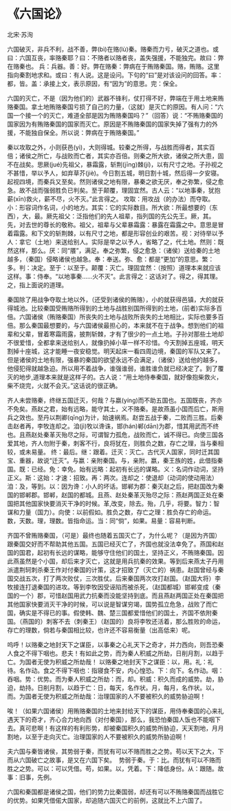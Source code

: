 # 《六国论》

<span class="r">北宋·苏洵

<link href="../../css/style.css" rel="stylesheet" type="text/css" />

<div class="p">

六国破灭，非兵不利，战不善，弊(bì)在赂(lù)秦。赂秦而力亏，破灭之道也。或曰：六国互丧，率赂秦耶？曰：不赂者以赂者丧，盖失强援，不能独完。故曰：弊在赂秦也。
<span class="comment">
兵：兵器。善：好。弊在赂秦：弊病在于贿赂秦国。赂，贿赂。这里指向秦割地求和。或曰：有人说。这是设问。下句的“曰”是对该设问的回答。率：都，皆。盖：承接上文，表示原因，有“因为”的意思。完：保全。
</span>

<div class="translation">

六国的灭亡，不是（因为他们的）武器不锋利，仗打得不好，弊端在于用土地来贿赂秦国。拿土地贿赂秦国亏损了自己的力量，（这就）是灭亡的原因。有人问：“六国一个接一个的灭亡，难道全部是因为贿赂秦国吗？”（回答）说：“不贿赂秦国的国家因为有贿赂秦国的国家而灭亡。原因是不贿赂秦国的国家失掉了强有力的外援，不能独自保全。所以说：弊病在于贿赂秦国。”

</div>

秦以攻取之外，小则获邑(yì)，大则得城。较秦之所得，与战胜而得者，其实百倍；诸侯之所亡，与战败而亡者，其实亦百倍。则秦之所大欲，诸侯之所大患，固不在战矣。思厥(jué)先祖父，暴霜露，斩荆(jīng)棘(jí)，以有尺寸之地。子孙视之不甚惜，举以予人，如弃草芥(jiè)。今日割五城，明日割十城，然后得一夕安寝。起视四境，而秦兵又至矣。然则诸侯之地有限，暴秦之欲无厌，奉之弥繁，侵之愈急。故不战而强弱胜负已判矣。至于颠覆，理固宜然。古人云：“以地事秦，犹抱薪(xīn)救火，薪不尽，火不灭。”此言得之。
<span class="comment">
攻取：用攻战（的办法）而夺取。小：形容词作名词，小的地方。其实：它的实际数目。所大欲：所最想要的（东西），大，最。厥先祖父：泛指他们的先人祖辈，指列国的先公先王。厥，其。先，对去世的尊长的敬称。祖父，祖辈与父辈暴霜露：暴露在霜露之中。意思是冒着霜露。和下文的斩荆棘，以有尺寸之地，都是形容创业的艰苦。视：对待举以予人：拿它（土地）来送给别人。实际是举之以予人，省略了之，代土地。然则：既然这样，那么。厌：同“餍”，满足。奉之弥繁，侵之愈急：（诸侯）送给秦的土地越多，（秦国）侵略诸侯也越急。奉：奉送。弥、愈：都是“更加”的意思。繁：多。判：决定。至于：以至于。颠覆：灭亡。理固宜然：（按照）道理本来就应该这样。事：侍奉。“以地事秦……火不灭”。此言得之：这话对了。得之，得其理。之，指上面说的道理。
</span>

<div class="translation">

秦国除了用战争夺取土地以外，（还受到诸侯的贿赂），小的就获得邑镇，大的就获得城池。比较秦国受贿赂所得到的土地与战胜别国所得到的土地，(前者)实际多百倍。六国诸侯（贿赂秦国）所丧失的土地与战败所丧失的土地相比，实际也要多百倍。那么秦国最想要的，与六国诸侯最担心的，本来就不在于战争。想到他们的祖辈和父辈，冒着寒霜雨露，披荆斩棘，才有了很少的一点土地。子孙对那些土地却不很爱惜，全都拿来送给别人，就像扔掉小草一样不珍惜。今天割掉五座城，明天割掉十座城，这才能睡一夜安稳觉。明天起床一看四周边境，秦国的军队又来了。但是诸侯的土地有限，强暴的秦国的欲望永远不会满足，（诸侯）送给他的越多，他侵犯得就越急迫。所以用不着战争，谁强谁弱，谁胜谁负就已经决定了。到了覆灭的地步,道理本来就是这样子的。古人说：“用土地侍奉秦国，就好像抱柴救火，柴不烧完，火就不会灭。”这话说的很正确。

</div>

齐人未尝赂秦，终继五国迁灭，何哉？与嬴(yíng)而不助五国也。五国既丧，齐亦不免矣。燕赵之君，始有远略，能守其土，义不赂秦。是故燕虽小国而后亡，斯用兵之效也。至丹以荆卿(qīng)为计，始速祸焉。赵尝五战于秦，二败而三胜。后秦击赵者再，李牧连却之。洎(jì)牧以谗诛，邯(hán)郸(dān)为郡，惜其用武而不终也。且燕赵处秦革灭殆尽之际，可谓智力孤危，战败而亡，诚不得已。向使三国各爱其地，齐人勿附于秦，刺客不行，良将犹在，则胜负之数，存亡之理，当与秦相较，或未易量。
<span class="comment">
终：最后。继：跟着。迁灭：灭亡。古代灭人国家，同时迁其国宝、重器，故说“迁灭”。与嬴：亲附秦国。与，亲附。嬴，秦王族的姓，此借指秦国。既：已经。免：幸免。始有远略：起初有长远的谋略。义：名词作动词，坚持正义。斯：这始：才速：招致。再：两次。连却之：使退却（动词的使动用法）洎：及，等到。以：因为谗：小人的坏话。邯郸为郡：秦灭赵之后，把赵国改为秦国的邯郸郡。邯郸，赵国的都城。且燕、赵处秦革灭殆尽之际：燕赵两国正处在秦国把其他国家快要消灭干净的时候。革,改变，除去。殆，几乎，将要。智力：智谋和力量（国力）。向使：以前假如。胜负之数，存亡之理：胜负存亡的命运。数，天数。理，理数。皆指命运。当：同“倘”，如果。易量：容易判断。
</span>

<div class="translation">

齐国不曾贿赂秦国，（可是）最终也随着五国灭亡了，为什么呢？（是因为齐国）跟秦国交好而不帮助其他五国。五国已经灭亡了，齐国也就没法幸免了。燕国和赵国的国君，起初有长远的谋略，能够守住他们的国土，坚持正义，不贿赂秦国。因此燕虽然是个小国，却后来才灭亡，这就是用兵抗秦的效果。等到后来燕太子丹用派遣荆轲刺杀秦王作对付秦国的计策，这才招致了（灭亡的）祸患。赵国曾经与秦国交战五次，打了两次败仗，三次胜仗。后来秦国两次攻打赵国。（赵国大将）李牧接连打退秦国的进攻。等到李牧因受诬陷而被杀死，（赵国都城）邯郸变成（秦国的一个）郡，可惜赵国用武力抗秦而没能坚持到底。而且燕赵两国正处在秦国把其他国家快要消灭干净的时候，可以说是智谋穷竭，国势孤立危急，战败了而亡国，确实是不得已的事。假使韩、魏、楚三国都爱惜他们的国土，齐国不依附秦国。（燕国的）刺客不去（刺秦王）（赵国的）良将李牧还活着，那么胜败的命运，存亡的理数，倘若与秦国相比较，也许还不容易衡量（出高低来）呢。

</div>

呜呼！以赂秦之地封天下之谋臣，以事秦之心礼天下之奇才，并力西向，则吾恐秦人食之不得下咽也。悲夫！有如此之势，而为秦人积威之所劫，日削月割，以趋于亡。为国者无使为积威之所劫哉！
<span class="comment">
以赂秦之地封天下之谋臣：以，用。礼：礼待。名作动。食之不得下咽也：指寝食不安，内心惶恐。下：向下。名作动。咽：吞咽。势：优势。而为秦人积威之所劫：而，却。积威：积久而成的威势。劫，胁迫，劫持。日削月割，以趋于亡：日，每天，名作状。月，每月，名作状。以，而。为国者无使为积威之所劫哉：治理国家的人不要被积久的威势胁迫啊！
</span>

<div class="translation">

唉！（如果六国诸侯）用贿赂秦国的土地来封给天下的谋臣，用侍奉秦国的心来礼遇天下的奇才，齐心合力地向西（对付秦国），那么，我恐怕秦国人饭也不能咽下去。真可悲啊！有这样的有利形势，却被秦国积久的威势所胁迫，天天割地，月月割地，以至于走向灭亡。治理国家的人不要被积久的威势所胁迫啊！

</div>

夫六国与秦皆诸侯，其势弱于秦，而犹有可以不赂而胜之之势。苟以天下之大，下而从六国破亡之故事，是又在六国下矣。 
<span class="comment">
势弱于秦。于：比。而犹有可以不赂而胜之之势。可以：可以凭借。苟，如果。以，凭着。下：降低身份。从：跟随。故事：旧事，先例。
</span>

<div class="translation">

六国和秦国都是诸侯之国，他们的势力比秦国弱，却还有可以不贿赂秦国而战胜它的优势。如果凭借偌大国家，却追随六国灭亡的前例，这就比不上六国了。

</div>
